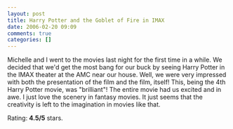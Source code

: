 ```yaml
---
layout: post
title: Harry Potter and the Goblet of Fire in IMAX
date: 2006-02-20 09:09
comments: true
categories: []
---
```

<p>Michelle and I went to the movies last night for the first time in a while. We decided that we'd get the most bang for our buck by seeing Harry Potter in the IMAX theater at the AMC near our house. Well, we were very impressed with both the presentation of the film and the film, itself! This, being the 4th Harry Potter movie, was "brilliant"! The entire movie had us excited and in awe. I just love the scenery in fantasy movies. It just seems that the creativity is left to the imagination in movies like that.</p>
<p>Rating: <strong>4.5/5</strong> stars.
</p>

